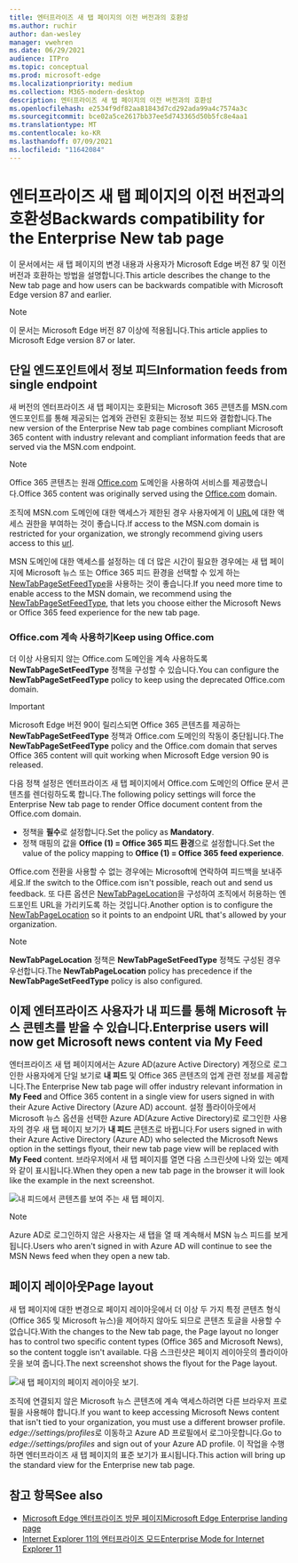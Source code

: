 ```yaml
---
title: 엔터프라이즈 새 탭 페이지의 이전 버전과의 호환성
ms.author: ruchir
author: dan-wesley
manager: vwehren
ms.date: 06/29/2021
audience: ITPro
ms.topic: conceptual
ms.prod: microsoft-edge
ms.localizationpriority: medium
ms.collection: M365-modern-desktop
description: 엔터프라이즈 새 탭 페이지의 이전 버전과의 호환성
ms.openlocfilehash: e2534f9df82aa81843d7cd292ada99a4c7574a3c
ms.sourcegitcommit: bce02a5ce2617bb37ee5d743365d50b5fc8e4aa1
ms.translationtype: MT
ms.contentlocale: ko-KR
ms.lasthandoff: 07/09/2021
ms.locfileid: "11642084"
---
```

# <a name="backwards-compatibility-for-the-enterprise-new-tab-page"></a><span data-ttu-id="044b9-103">엔터프라이즈 새 탭 페이지의 이전 버전과의 호환성</span><span class="sxs-lookup"><span data-stu-id="044b9-103">Backwards compatibility for the Enterprise New tab page</span></span>

<span data-ttu-id="044b9-104">이 문서에서는 새 탭 페이지의 변경 내용과 사용자가 Microsoft Edge 버전 87 및 이전 버전과 호환하는 방법을 설명합니다.</span><span class="sxs-lookup"><span data-stu-id="044b9-104">This article describes the change to the New tab page and how users can be backwards compatible with Microsoft Edge version 87 and earlier.</span></span>

> [!NOTE]
> <span data-ttu-id="044b9-105">이 문서는 Microsoft Edge 버전 87 이상에 적용됩니다.</span><span class="sxs-lookup"><span data-stu-id="044b9-105">This article applies to Microsoft Edge version 87 or later.</span></span>

## <a name="information-feeds-from-single-endpoint"></a><span data-ttu-id="044b9-106">단일 엔드포인트에서 정보 피드</span><span class="sxs-lookup"><span data-stu-id="044b9-106">Information feeds from single endpoint</span></span>

<span data-ttu-id="044b9-107">새 버전의 엔터프라이즈 새 탭 페이지는 호환되는 Microsoft 365 콘텐츠를 MSN.com 엔드포인트를 통해 제공되는 업계와 관련된 호환되는 정보 피드와 결합합니다.</span><span class="sxs-lookup"><span data-stu-id="044b9-107">The new version of the Enterprise New tab page combines compliant Microsoft 365 content with industry relevant and compliant information feeds that are served via the MSN.com endpoint.</span></span>

> [!NOTE]
> <span data-ttu-id="044b9-108">Office 365 콘텐츠는 원래 [Office.com](https://www.office.com) 도메인을 사용하여 서비스를 제공했습니다.</span><span class="sxs-lookup"><span data-stu-id="044b9-108">Office 365 content was originally served using the [Office.com](https://www.office.com) domain.</span></span>

<span data-ttu-id="044b9-109">조직에 MSN.com 도메인에 대한 액세스가 제한된 경우 사용자에게 이 [URL](https://ntp.msn.com)에 대한 액세스 권한을 부여하는 것이 좋습니다.</span><span class="sxs-lookup"><span data-stu-id="044b9-109">If access to the MSN.com domain is restricted for your organization, we strongly recommend giving users access to this [url](https://ntp.msn.com).</span></span>

<span data-ttu-id="044b9-110">MSN 도메인에 대한 액세스를 설정하는 데 더 많은 시간이 필요한 경우에는 새 탭 페이지에 Microsoft 뉴스 또는 Office 365 피드 환경을 선택할 수 있게 하는 [NewTabPageSetFeedType](./microsoft-edge-policies.md#newtabpagesetfeedtype)을 사용하는 것이 좋습니다.</span><span class="sxs-lookup"><span data-stu-id="044b9-110">If you need more time to enable access to the MSN domain, we recommend using the [NewTabPageSetFeedType](./microsoft-edge-policies.md#newtabpagesetfeedtype), that lets you choose either the Microsoft News or Office 365 feed experience for the new tab page.</span></span>

### <a name="keep-using-officecom"></a><span data-ttu-id="044b9-111">Office.com 계속 사용하기</span><span class="sxs-lookup"><span data-stu-id="044b9-111">Keep using Office.com</span></span>

 <span data-ttu-id="044b9-112">더 이상 사용되지 않는 Office.com 도메인을 계속 사용하도록 **NewTabPageSetFeedType** 정책을 구성할 수 있습니다.</span><span class="sxs-lookup"><span data-stu-id="044b9-112">You can configure the **NewTabPageSetFeedType** policy to keep using the deprecated Office.com domain.</span></span>

> [!IMPORTANT]
> <span data-ttu-id="044b9-113">Microsoft Edge 버전 90이 릴리스되면 Office 365 콘텐츠를 제공하는 **NewTabPageSetFeedType** 정책과 Office.com 도메인의 작동이 중단됩니다.</span><span class="sxs-lookup"><span data-stu-id="044b9-113">The **NewTabPageSetFeedType** policy and the Office.com domain that serves Office 365 content will quit working when Microsoft Edge version 90 is released.</span></span>

<span data-ttu-id="044b9-114">다음 정책 설정은 엔터프라이즈 새 탭 페이지에서 Office.com 도메인의 Office 문서 콘텐츠를 렌더링하도록 합니다.</span><span class="sxs-lookup"><span data-stu-id="044b9-114">The following policy settings will force the Enterprise New tab page to render Office document content from the Office.com domain.</span></span>

- <span data-ttu-id="044b9-115">정책을 **필수**로 설정합니다.</span><span class="sxs-lookup"><span data-stu-id="044b9-115">Set the policy as **Mandatory**.</span></span>
- <span data-ttu-id="044b9-116">정책 매핑의 값을 **Office (1) = Office 365 피드 환경**으로 설정합니다.</span><span class="sxs-lookup"><span data-stu-id="044b9-116">Set the value of the policy mapping to **Office (1) = Office 365 feed experience**.</span></span>

<span data-ttu-id="044b9-117">Office.com 전환을 사용할 수 없는 경우에는 Microsoft에 연락하여 피드백을 보내주세요.</span><span class="sxs-lookup"><span data-stu-id="044b9-117">If the switch to the Office.com isn't possible, reach out and send us feedback.</span></span> <span data-ttu-id="044b9-118">또 다른 옵션은 [NewTabPageLocation](./microsoft-edge-policies.md#newtabpagelocation)을 구성하여 조직에서 허용하는 엔드포인트 URL을 가리키도록 하는 것입니다.</span><span class="sxs-lookup"><span data-stu-id="044b9-118">Another option is to configure the [NewTabPageLocation](./microsoft-edge-policies.md#newtabpagelocation) so it points to an endpoint URL that's allowed by your organization.</span></span>

> [!NOTE]
> <span data-ttu-id="044b9-119">**NewTabPageLocation** 정책은 **NewTabPageSetFeedType** 정책도 구성된 경우 우선합니다.</span><span class="sxs-lookup"><span data-stu-id="044b9-119">The **NewTabPageLocation** policy has precedence if the **NewTabPageSetFeedType** policy is also configured.</span></span>

## <a name="enterprise-users-will-now-get-microsoft-news-content-via-my-feed"></a><span data-ttu-id="044b9-120">이제 엔터프라이즈 사용자가 내 피드를 통해 Microsoft 뉴스 콘텐츠를 받을 수 있습니다.</span><span class="sxs-lookup"><span data-stu-id="044b9-120">Enterprise users will now get Microsoft news content via My Feed</span></span>

<span data-ttu-id="044b9-121">엔터프라이즈 새 탭 페이지에서는 Azure AD(azure Active Directory) 계정으로 로그인한 사용자에게 단일 보기로 **내 피드** 및 Office 365 콘텐츠의 업계 관련 정보를 제공합니다.</span><span class="sxs-lookup"><span data-stu-id="044b9-121">The Enterprise New tab page will offer industry relevant information in **My Feed** and Office 365 content in a single view for users signed in with their Azure Active Directory (Azure AD) account.</span></span> <span data-ttu-id="044b9-122">설정 플라이아웃에서 Microsoft 뉴스 옵션을 선택한 Azure AD(Azure Active Directory)로 로그인한 사용자의 경우 새 탭 페이지 보기가 **내 피드** 콘텐츠로 바뀝니다.</span><span class="sxs-lookup"><span data-stu-id="044b9-122">For users signed in with their Azure Active Directory (Azure AD) who selected the Microsoft News option in the settings flyout, their new tab page view will be replaced with **My Feed** content.</span></span> <span data-ttu-id="044b9-123">브라우저에서 새 탭 페이지를 열면 다음 스크린샷에 나와 있는 예제와 같이 표시됩니다.</span><span class="sxs-lookup"><span data-stu-id="044b9-123">When they open a new tab page in the browser it will look like the example in the next screenshot.</span></span>

![내 피드에서 콘텐츠를 보여 주는 새 탭 페이지.](media/microsoft-edge-ntp-backward-compatibility/microsoft-edge-ntp-myfeed-view.png)

> [!NOTE]
> <span data-ttu-id="044b9-125">Azure AD로 로그인하지 않은 사용자는 새 탭을 열 때 계속해서 MSN 뉴스 피드를 보게 됩니다.</span><span class="sxs-lookup"><span data-stu-id="044b9-125">Users who aren't signed in with Azure AD will continue to see the MSN News feed when they open a new tab.</span></span>

## <a name="page-layout"></a><span data-ttu-id="044b9-126">페이지 레이아웃</span><span class="sxs-lookup"><span data-stu-id="044b9-126">Page layout</span></span>

<span data-ttu-id="044b9-127">새 탭 페이지에 대한 변경으로 페이지 레이아웃에서 더 이상 두 가지 특정 콘텐츠 형식(Office 365 및 Microsoft 뉴스)을 제어하지 않아도 되므로 콘텐츠 토글을 사용할 수 없습니다.</span><span class="sxs-lookup"><span data-stu-id="044b9-127">With the changes to the New tab page, the Page layout no longer has to control two specific content types (Office 365 and Microsoft News), so the content toggle isn't available.</span></span> <span data-ttu-id="044b9-128">다음 스크린샷은 페이지 레이아웃의 플라이아웃을 보여 줍니다.</span><span class="sxs-lookup"><span data-stu-id="044b9-128">The next screenshot shows the flyout for the Page layout.</span></span>

![새 탭 페이지의 페이지 레이아웃 보기.](media/microsoft-edge-ntp-backward-compatibility/microsoft-edge-ntp-page-layout.png)

<span data-ttu-id="044b9-130">조직에 연결되지 않은 Microsoft 뉴스 콘텐츠에 계속 액세스하려면 다른 브라우저 프로필을 사용해야 합니다.</span><span class="sxs-lookup"><span data-stu-id="044b9-130">If you want to keep accessing Microsoft News content that isn't tied to your organization, you must use a different browser profile.</span></span> <span data-ttu-id="044b9-131">*edge://settings/profiles*로 이동하고 Azure AD 프로필에서 로그아웃합니다.</span><span class="sxs-lookup"><span data-stu-id="044b9-131">Go to  *edge://settings/profiles* and sign out of your Azure AD profile.</span></span> <span data-ttu-id="044b9-132">이 작업을 수행하면 엔터프라이즈 새 탭 페이지의 표준 보기가 표시됩니다.</span><span class="sxs-lookup"><span data-stu-id="044b9-132">This action will bring up the  standard view for the Enterprise new tab page.</span></span> 

## <a name="see-also"></a><span data-ttu-id="044b9-133">참고 항목</span><span class="sxs-lookup"><span data-stu-id="044b9-133">See also</span></span>

- [<span data-ttu-id="044b9-134">Microsoft Edge 엔터프라이즈 방문 페이지</span><span class="sxs-lookup"><span data-stu-id="044b9-134">Microsoft Edge Enterprise landing page</span></span>](https://aka.ms/EdgeEnterprise)
- [<span data-ttu-id="044b9-135">Internet Explorer 11의 엔터프라이즈 모드</span><span class="sxs-lookup"><span data-stu-id="044b9-135">Enterprise Mode for Internet Explorer 11</span></span>](/internet-explorer/ie11-deploy-guide/enterprise-mode-overview-for-ie11)